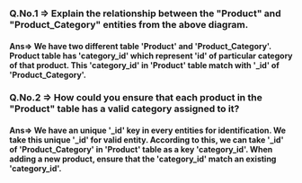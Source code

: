 ### Q.No.1 => Explain the relationship between the "Product" and "Product_Category" entities from the above diagram.

#### Ans=> We have two different table 'Product' and 'Product_Category'. Product table has 'category_id' which represent 'id' of particular category of that product. This 'category_id' in 'Product' table match with '_id' of 'Product_Category'.

### Q.No.2 => How could you ensure that each product in the "Product" table has a valid category assigned to it?

#### Ans=> We have an unique '_id' key in every entities for identification. We take this unique '_id' for valid entity. According to this, we can take '_id' of 'Product_Category' in 'Product' table as a key 'category_id'. When adding a new product, ensure that the 'category_id' match an existing 'category_id'.
